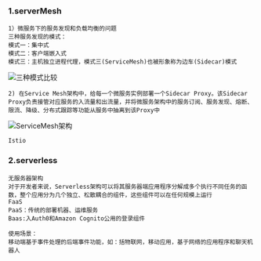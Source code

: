 ### 1.serverMesh
```
1）微服务下的服务发现和负载均衡的问题
三种服务发现的模式：
模式一：集中式
模式二：客户端嵌入式
模式三：主机独立进程代理，模式三(ServiceMesh)也被形象称为边车(Sidecar)模式
```
![三种模式比较](https://img-blog.csdnimg.cn/20200711235222814.png?x-oss-process=image/watermark,type_ZmFuZ3poZW5naGVpdGk,shadow_10,text_aHR0cHM6Ly9ibG9nLmNzZG4ubmV0L2JhaWNob3VmZWk5MA==,size_16,color_FFFFFF,t_70)
```
2) 在Service Mesh架构中，给每一个微服务实例部署一个Sidecar Proxy。该Sidecar Proxy负责接管对应服务的入流量和出流量，并将微服务架构中的服务订阅、服务发现、熔断、限流、降级、分布式跟踪等功能从服务中抽离到该Proxy中
```

![ServiceMesh架构](https://img-blog.csdnimg.cn/20200713105609546.png?x-oss-process=image/watermark,type_ZmFuZ3poZW5naGVpdGk,shadow_10,text_aHR0cHM6Ly9ibG9nLmNzZG4ubmV0L2JhaWNob3VmZWk5MA==,size_16,color_FFFFFF,t_70)
```
Istio
```
### 2.serverless
```
无服务器架构
对于开发者来说，Serverless架构可以将其服务器端应用程序分解成多个执行不同任务的函数，整个应用分为几个独立、松散耦合的组件，这些组件可以在任何规模上运行
FaaS
PaaS：传统的部署机器、运维服务
Baas:入Auth0和Amazon Cognito公用的登录组件

使用场景：
移动端基于事件处理的后端事件功能，如：括物联网，移动应用，基于网络的应用程序和聊天机器人
```
